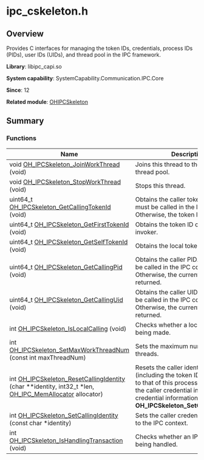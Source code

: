 # ipc_cskeleton.h


## Overview

Provides C interfaces for managing the token IDs, credentials, process IDs (PIDs), user IDs (UIDs), and thread pool in the IPC framework.

**Library**: libipc_capi.so

**System capability**: SystemCapability.Communication.IPC.Core

**Since**: 12

**Related module**: [OHIPCSkeleton](_o_h_i_p_c_skeleton.md)


## Summary


### Functions

| Name| Description| 
| -------- | -------- |
| void [OH_IPCSkeleton_JoinWorkThread](_o_h_i_p_c_skeleton.md#oh_ipcskeleton_joinworkthread) (void) | Joins this thread to the IPC worker thread pool.| 
| void [OH_IPCSkeleton_StopWorkThread](_o_h_i_p_c_skeleton.md#oh_ipcskeleton_stopworkthread) (void) | Stops this thread.| 
| uint64_t [OH_IPCSkeleton_GetCallingTokenId](_o_h_i_p_c_skeleton.md#oh_ipcskeleton_getcallingtokenid) (void) | Obtains the caller token ID. This API must be called in the IPC context. Otherwise, the token ID is returned.| 
| uint64_t [OH_IPCSkeleton_GetFirstTokenId](_o_h_i_p_c_skeleton.md#oh_ipcskeleton_getfirsttokenid) (void) | Obtains the token ID of the first invoker.| 
| uint64_t [OH_IPCSkeleton_GetSelfTokenId](_o_h_i_p_c_skeleton.md#oh_ipcskeleton_getselftokenid) (void) | Obtains the local token ID.| 
| uint64_t [OH_IPCSkeleton_GetCallingPid](_o_h_i_p_c_skeleton.md#oh_ipcskeleton_getcallingpid) (void) | Obtains the caller PID. This API must be called in the IPC context. Otherwise, the current PID is returned.| 
| uint64_t [OH_IPCSkeleton_GetCallingUid](_o_h_i_p_c_skeleton.md#oh_ipcskeleton_getcallinguid) (void) | Obtains the caller UID. This API must be called in the IPC context. Otherwise, the current UID is returned.| 
| int [OH_IPCSkeleton_IsLocalCalling](_o_h_i_p_c_skeleton.md#oh_ipcskeleton_islocalcalling) (void) | Checks whether a local calling is being made.| 
| int [OH_IPCSkeleton_SetMaxWorkThreadNum](_o_h_i_p_c_skeleton.md#oh_ipcskeleton_setmaxworkthreadnum) (const int maxThreadNum) | Sets the maximum number of worker threads.| 
| int [OH_IPCSkeleton_ResetCallingIdentity](_o_h_i_p_c_skeleton.md#oh_ipcskeleton_resetcallingidentity) (char \*\*identity, int32_t \*len, [OH_IPC_MemAllocator](_o_h_i_p_c_parcel.md#oh_ipc_memallocator) allocator) | Resets the caller identity credential (including the token ID, UID, and PID) to that of this process and returns the caller credential information. The credential information is used in **OH_IPCSkeleton_SetCallingIdentity**.| 
| int [OH_IPCSkeleton_SetCallingIdentity](_o_h_i_p_c_skeleton.md#oh_ipcskeleton_setcallingidentity) (const char \*identity) | Sets the caller credential information to the IPC context.| 
| int [OH_IPCSkeleton_IsHandlingTransaction](_o_h_i_p_c_skeleton.md#oh_ipcskeleton_ishandlingtransaction) (void) | Checks whether an IPC request is being handled.| 
